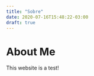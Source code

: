 ```yaml
---
title: "Sobre"
date: 2020-07-16T15:48:22-03:00
draft: true
---
```


# About Me
This website is a test! 

